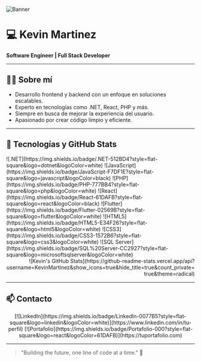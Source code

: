 ![Banner](https://tu-imagen.com/banner.png)

# 💻 Kevin Martinez  
**Software Engineer | Full Stack Developer**

---

## 👨‍💻 Sobre mí  
- Desarrollo frontend y backend con un enfoque en soluciones escalables.  
- Experto en tecnologías como .NET, React, PHP y más.  
- Siempre en busca de mejorar la experiencia del usuario.  
- Apasionado por crear código limpio y eficiente.  

---

## 🚀 Tecnologías y GitHub Stats  
<div align="left">
  ![.NET](https://img.shields.io/badge/.NET-512BD4?style=flat-square&logo=dotnet&logoColor=white)  
  ![JavaScript](https://img.shields.io/badge/JavaScript-F7DF1E?style=flat-square&logo=javascript&logoColor=black)  
  ![PHP](https://img.shields.io/badge/PHP-777BB4?style=flat-square&logo=php&logoColor=white)  
  ![React](https://img.shields.io/badge/React-61DAFB?style=flat-square&logo=react&logoColor=black)  
  ![Flutter](https://img.shields.io/badge/Flutter-02569B?style=flat-square&logo=flutter&logoColor=white)  
  ![HTML5](https://img.shields.io/badge/HTML5-E34F26?style=flat-square&logo=html5&logoColor=white)  
  ![CSS3](https://img.shields.io/badge/CSS3-1572B6?style=flat-square&logo=css3&logoColor=white)  
  ![SQL Server](https://img.shields.io/badge/SQL%20Server-CC2927?style=flat-square&logo=microsoftsqlserver&logoColor=white)  
</div>

<div align="right">
  ![Kevin's GitHub Stats](https://github-readme-stats.vercel.app/api?username=KevinMartinez&show_icons=true&hide_title=true&count_private=true&theme=radical)
</div>

---

## 📫 Contacto  
<div align="center">
  [![LinkedIn](https://img.shields.io/badge/LinkedIn-0077B5?style=flat-square&logo=linkedin&logoColor=white)](https://www.linkedin.com/in/tu-perfil)  
  [![Portafolio](https://img.shields.io/badge/Portafolio-000?style=flat-square&logo=react&logoColor=61DAFB)](https://tuportafolio.com)
</div>

---

> "Building the future, one line of code at a time." 🚀  
